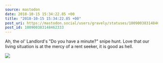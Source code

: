 ```yaml
---
source: mastodon
date: 2018-10-15 15:34:22.85 +00
title: "2018-10-15 15:34:22.85 +00"
post_uri: https://mastodon.social/users/gravely/statuses/100900383148462333
post_id: 100900383148462333
---
```

Ah, the ol' Landlord's "Do you have a minute?" snipe hunt. Love that our living situation is at the mercy of a rent seeker, it is good as hell.


![](/images/7156903.png)


